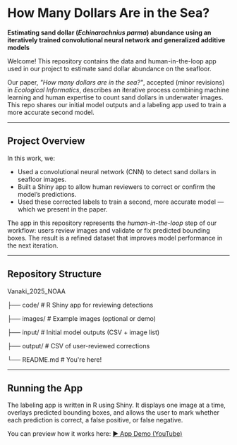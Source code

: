 # How Many Dollars Are in the Sea?

**Estimating sand dollar (*Echinarachnius parma*) abundance using an iteratively trained convolutional neural network and generalized additive models**

Welcome! This repository contains the data and human-in-the-loop app used in our project to estimate sand dollar abundance on the seafloor.

Our paper, *"How many dollars are in the sea?"*, accepted (minor revisions) in *Ecological Informatics*, describes an iterative process combining machine learning and human expertise to count sand dollars in underwater images. This repo shares our initial model outputs and a labeling app used to train a more accurate second model.

---

## Project Overview

In this work, we:
- Used a convolutional neural network (CNN) to detect sand dollars in seafloor images.
- Built a Shiny app to allow human reviewers to correct or confirm the model’s predictions.
- Used these corrected labels to train a second, more accurate model — which we present in the paper.

The app in this repository represents the *human-in-the-loop* step of our workflow: users review images and validate or fix predicted bounding boxes. The result is a refined dataset that improves model performance in the next iteration.

---

## Repository Structure

Vanaki_2025_NOAA

├── code/ # R Shiny app for reviewing detections

├── images/ # Example images (optional or demo)

├── input/ # Initial model outputs (CSV + image list)

├── output/ # CSV of user-reviewed corrections

└── README.md # You're here!


---

## Running the App

The labeling app is written in R using Shiny. It displays one image at a time, overlays predicted bounding boxes, and allows the user to mark whether each prediction is correct, a false positive, or false negative.

You can preview how it works here: [▶️ App Demo (YouTube)](https://youtu.be/80k_2se_J0o?feature=shared)

